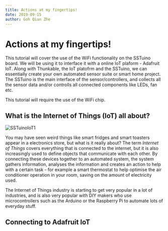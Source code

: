 ```yaml
---
title: Actions at my fingertips!
date: 2019-09-15
author: Goh Qian Zhe
---
```


# Actions at my fingertips!

This tutorial will cover the use of the WiFi functionality on the SSTuino board. We will be using it to interface it with a online IoT plaform - Adafruit IoT. Along with Thunkable, the IoT platofrm and the SSTuino, we can essentially create your own automated sensor suite or smart home project. The SSTuino is the main interface of the sensor/controllers, and collects all the sensor data and/or controlls all connected components like LEDs, fan etc.

This tutorial will require the use of the WiFi chip. 

## What is the Internet of Things (IoT) all about?

![SSTuinoIoT1](https://wi-images.condecdn.net/image/KVz1DOaga5R/crop/810/f/iStock-638771132.jpg)

You may have seen weird things like smart fridges and smart toasters appear in a electronics store, but what is it really about? The term *Internet of Things* covers everything that is connected to the internet, but it is also increasingly used to define objects that communicate with each other. By connecting these devices together to an automated system, the system gathers information, analyses the information and creates an action to help with a certain task - for example a smart thermostat to help optimise the air conditioner operation in your room, saving on the amount of electricity used.

The Internet of Things industry is starting to get very popular in a lot of industries, and is also very popular with DIY makers who use microcontrollers such as the Arduino or the Raspberry Pi to automate lots of everyday stuff.

## Connecting to Adafruit IoT

